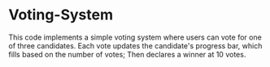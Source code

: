 # Voting-System
This code implements a simple voting system where users can vote for one of three candidates. Each vote updates the candidate's progress bar, which fills based on the number of votes; Then declares a winner at 10 votes.  
